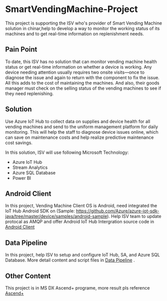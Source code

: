 # SmartVendingMachine-Project

This project is supporting the ISV who's provider of Smart Vending Machine solution in chinar,help to develop a way to monitor the working status of its machines and to get real-time information on replenishment needs.

## Pain Point

To date, this ISV has no solution that can monitor vending machine health status or get real-time information on whether a device is working. Any device needing attention usually requires two onsite visits—once to diagnose the issue and again to return with the component to fix the issue. All this adds to the cost of maintaining the machines. And also, their goods manager must check on the selling status of the vending machines to see if they need replenishing. 

## Solution 
Use Azure IoT Hub to collect data on supplies and device health for all vending machines and send to the uniform management platform for daily monitoring. This will help the staff to diagnose device issues online, which can save on maintenance costs and help realize predictive maintenance cost savings.

In this solution, ISV will use following Microsoft Technology:
- Azure IoT Hub
- Stream Analytics
- Azure SQL Database
- Power BI

## Android Client 
In this project, Vending Machine Client OS is Android, need integrated the IoT Hub Android SDK on (Sample: https://github.com/Azure/azure-iot-sdk-java/tree/master/device/samples/android-sample). Help ISV team to update protocal as AMQP and offer Android IoT Hub Intergration source code in [Android Client](https://github.com/LitLi/SmartVendingMachine-Project/blob/master/Android%20Client/IotHelper.java)

## Data Pipeline
In this project, help ISV to setup and configure IoT Hub, SA, and Azure SQL Database. More detail content and script files in [Data Pipeline](https://github.com/LitLi/SmartVendingMachine-Project/tree/master/Data%20Pineline) . 

## Other Content
This project is in MS DX Ascend+ programe, more result pls reference [Ascend+](https://microsoft.github.io/techcasestudies/iot/2016/11/08/GumpCome.html)
